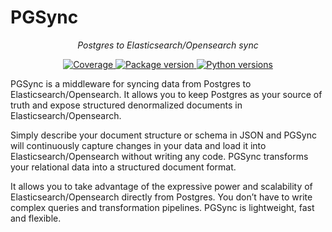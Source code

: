 # PGSync

<p align="center">
    <em>Postgres to Elasticsearch/Opensearch sync</em>
</p>
<p align="center">
    <a href="https://codecov.io/gh/toluaina/pgsync" target="_blank">
        <img src="https://codecov.io/gh/toluaina/pgsync/branch/main/graph/badge.svg?token=cvQzYkz6CV" alt="Coverage">
    </a>
    <a href="https://badge.fury.io/py/pgsync" target="_blank">
        <img src="https://badge.fury.io/py/pgsync.svg" alt="Package version">
    </a>
    <a href="https://pypi.org/project/pgsync" target="_blank">
        <img src="https://img.shields.io/pypi/pyversions/pgsync" alt="Python versions">
    </a>
</p>


PGSync is a middleware for syncing data from Postgres to Elasticsearch/Opensearch. 
It allows you to keep Postgres as your source of truth and expose 
structured denormalized documents in Elasticsearch/Opensearch.

Simply describe your document structure or schema in JSON and PGSync will 
continuously capture changes in your data and load it into Elasticsearch/Opensearch without 
writing any code. PGSync transforms your relational data into a structured 
document format.

It allows you to take advantage of the expressive power and scalability of 
Elasticsearch/Opensearch directly from Postgres. You don’t have to write complex queries 
and transformation pipelines. PGSync is lightweight, fast and flexible.

